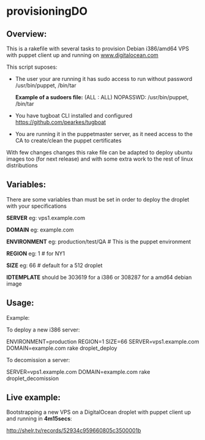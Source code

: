 provisioningDO
============

Overview:
---------
This is a rakefile with several tasks to provision Debian i386/amd64 VPS with puppet client up and running on www.digitalocean.com

This script suposes:
 * The user your are running it has sudo access to run without password /usr/bin/puppet, /bin/tar
   
   **Example of a sudoers file:** (ALL : ALL) NOPASSWD: /usr/bin/puppet, /bin/tar
   
 * You have tugboat CLI installed and configured https://github.com/pearkes/tugboat
 * You are running it in the puppetmaster server, as it need access to the CA to create/clean the puppet certificates 

With few changes changes this rake file can be adapted to deploy ubuntu images too (for next release) and with some extra work to the rest of linux distributions

Variables:
----------

There are some variables than must be set in order to deploy the droplet with your specifications

**SERVER** eg: vps1.example.com

**DOMAIN** eg: example.com

**ENVIRONMENT** eg: production/test/QA # This is the puppet environment

**REGION** eg: 1 # for NY1

**SIZE** eg: 66 # default for a 512 droplet

**IDTEMPLATE**  should  be 303619 for a i386 or 308287 for a amd64 debian image 

Usage:
------

Example:

To deploy a new i386 server:

ENVIRONMENT=production REGION=1 SIZE=66 SERVER=vps1.example.com DOMAIN=example.com rake droplet_deploy

To decomission a server:

SERVER=vps1.example.com DOMAIN=example.com rake droplet_decomission

Live example:
------------
Bootstrapping a new VPS on a DigitalOcean droplet with puppet client up and running in **4m15secs**:

http://shelr.tv/records/52934c959660805c3500001b
